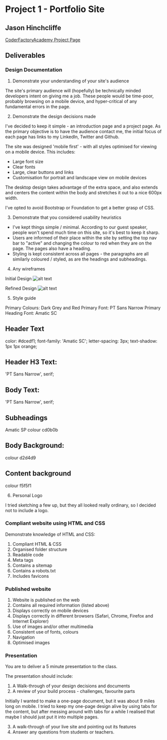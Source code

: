 # Project 1 - Portfolio Site
## Jason Hinchcliffe
[CoderFactoryAcademy Project Page ](https://github.com/coder-factory-academy/student-schedule/blob/master/term-1/week-5/Project-Portfolio.md)

## Deliverables

### Design Documentation

1. Demonstrate your understanding of your site's audience

The site's primary audience will (hopefully) be technically minded developers intent on giving me a job. These people would be time-poor, probably browsing on a mobile device, and hyper-critical of any fundamental errors in the page.

2. Demonstrate the design decisions made

I've decided to keep it simple - an introduction page and a project page. As the primary objective is to have the audience contact me, the initial focus of each page has links to my LinkedIn, Twitter and Github.  

The site was designed 'mobile first' - with all styles optimised for viewing on a mobile device. This includes:

* Large font size
* Clear fonts
* Large, clear buttons and links
* Customisation for portrait and landscape view on mobile devices

The desktop design takes advantage of the extra space, and also extends and centers the content within the body and stretches it out to a nice 600px width.

I've opted to avoid Bootstrap or Foundation to get a better grasp of CSS.

3. Demonstrate that you considered usability heuristics

* I've kept things simple / minimal. According to our guest speaker, people won't spend much time on this site, so it's best to keep it sharp.
* Users are informed of their place within the site by setting the top nav bar to "active" and changing the colour to red when they are on the page. The pages also have a heading.
* Styling is kept consistent across all pages - the paragraphs are all similarly coloured / styled, as are the headings and subheadings.

4. Any wireframes

Initial Design
![alt text](https:jfhinchcliffe.github.io/images/wireframe1.jpg")

Refined Design
![alt text](https:jfhinchcliffe.github.io/images/wireframe1.jpg")

5. Style guide

Primary Colours: Dark Grey and Red
Primary Font: PT Sans Narrow
Primary Heading Font: Amatic SC

## Header Text
color: #dcedf1;
font-family: 'Amatic SC';
letter-spacing: 3px;
text-shadow: 1px 1px orange;

## Header H3 Text:
'PT Sans Narrow', serif;

## Body Text:
'PT Sans Narrow', serif;

## Subheadings
Amatic SP
colour cd0b0b

## Body Background:
colour d2d4d9

## Content background
colour f5f5f1

6. Personal Logo

I tried sketching a few up, but they all looked really ordinary, so I decided not to include a logo.


### Compliant website using HTML and CSS

Demonstrate knowledge of HTML and CSS:

1. Compliant HTML & CSS
2. Organised folder structure
3. Readable code
4. Meta tags
5. Contains a sitemap
6. Contains a robots.txt
7. Includes favicons

### Published website

1. Website is published on the web
2. Contains all required information (listed above)
3. Displays correctly on mobile devices
4. Displays correctly in different browsers (Safari, Chrome, Firefox and Internet Explorer)
5. Use of images and/or other multimedia
6. Consistent use of fonts, colours
7. Navigation
8. Optimised images


### Presentation

You are to deliver a 5 minute presentation to the class.

The presentation should include:

1. A Walk-through of your design decisions and documents
2. A review of your build process - challenges, favourite parts

Initially I wanted to make a one-page document, but it was about 9 miles long on mobile.
I tried to keep my one-page design alive by using tabs for the content, but after messing around with tabs for a while I realised that maybe I should just put it into multiple pages.

3. A walk-through of your live site and pointing out its  features
4. Answer any questions from students or teachers.
